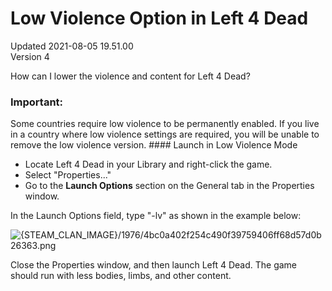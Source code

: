 # Low Violence Option in Left 4 Dead
Updated 2021-08-05 19.51.00  
Version 4  

How can I lower the violence and content for Left 4 Dead?  
  
  ### Important:
Some countries require low violence to be permanently enabled. If you live in a country where low violence settings are required, you will be unable to remove the low violence version.  #### Launch in Low Violence Mode

* Locate Left 4 Dead in your Library and right-click the game.
* Select "Properties..."
* Go to the **Launch Options** section on the General tab in the Properties window.

  
  
In the Launch Options field, type "-lv" as shown in the example below:  
  
![{STEAM_CLAN_IMAGE}/1976/4bc0a402f254c490f39759406ff68d57d0b26363.png]({STEAM_CLAN_IMAGE}/1976/4bc0a402f254c490f39759406ff68d57d0b26363.png)  
  
Close the Properties window, and then launch Left 4 Dead. The game should run with less bodies, limbs, and other content.
